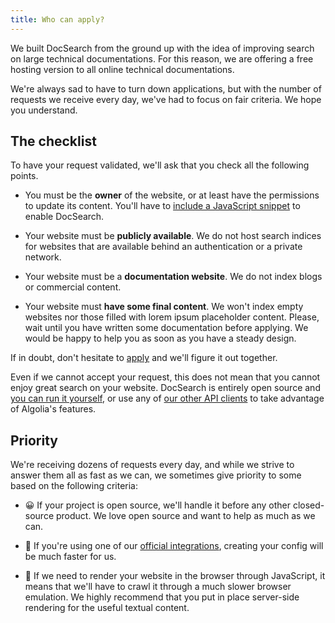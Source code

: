 ```yaml
---
title: Who can apply?
---
```


We built DocSearch from the ground up with the idea of improving search on large
technical documentations. For this reason, we are offering a free hosting
version to all online technical documentations.

We're always sad to have to turn down applications, but with the number of
requests we receive every day, we've had to focus on fair criteria. We hope you
understand.

## The checklist

To have your request validated, we'll ask that you check all the following
points.

- You must be the **owner** of the website, or at least have the permissions to
  update its content. You'll have to [include a JavaScript snippet][1] to enable
  DocSearch.

- Your website must be **publicly available**. We do not host search indices for
  websites that are available behind an authentication or a private network.

- Your website must be a **documentation website**. We do not index blogs or
  commercial content.

- Your website must **have some final content**. We won't index empty websites
  nor those filled with lorem ipsum placeholder content. Please, wait until you
  have written some documentation before applying. We would be happy to help you
  as soon as you have a steady design.

If in doubt, don't hesitate to [apply][2] and we'll figure it out together.

Even if we cannot accept your request, this does not mean that you cannot enjoy
great search on your website. DocSearch is entirely open source and [you can run
it yourself][3], or use any of [our other API clients][4] to take advantage of
Algolia's features.

## Priority

We're receiving dozens of requests every day, and while we strive to answer them
all as fast as we can, we sometimes give priority to some based on the following
criteria:

- 😀 If your project is open source, we'll handle it before any other
  closed-source product. We love open source and want to help as much as we can.

- 🙂 If you're using one of our [official integrations][4], creating your config
  will be much faster for us.

- 🙁 If we need to render your website in the browser through JavaScript, it
  means that we'll have to crawl it through a much slower browser emulation. We
  highly recommend that you put in place server-side rendering for the useful
  textual content.

[1]: modal.md
[2]: apply.mdx
[3]: run-your-own.md
[4]: https://www.algolia.com/doc/api-client/getting-started/install/javascript/
[5]: integrations.md
